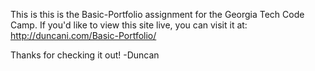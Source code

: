 This is this is the Basic-Portfolio assignment for the Georgia Tech Code Camp. 
If you'd like to view this site live, you can visit it at: http://duncani.com/Basic-Portfolio/

Thanks for checking it out!
-Duncan